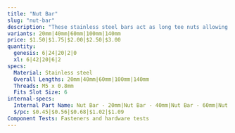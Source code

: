 ```yaml
---
title: "Nut Bar"
slug: "nut-bar"
description: "These stainless steel bars act as long tee nuts allowing M5 screws to securely hold plates, brackets, and other components to a v-slot extrusion."
variants: 20mm|40mm|60mm|100mm|140mm
price: $1.50|$1.75|$2.00|$2.50|$3.00
quantity:
  genesis: 6|24|20|2|0
  xl: 6|42|20|6|2
specs:
  Material: Stainless steel
  Overall Lengths: 20mm|40mm|60mm|100mm|140mm
  Threads: M5 x 0.8mm
  Fits Slot Size: 6
internal-specs:
  Internal Part Name: Nut Bar - 20mm|Nut Bar - 40mm|Nut Bar - 60mm|Nut Bar - 100mm|Nut Bar - 140mm
  $/pc: $0.45|$0.56|$0.68|$1.02|$1.09
Component Tests: Fasteners and hardware tests
---
```

